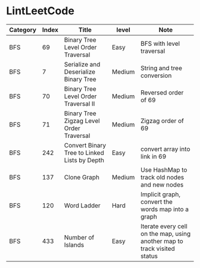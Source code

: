 # LintLeetCode

|Category | Index | Title | level |Note|
|---------|-------|-------|-------|----|
|BFS|69|Binary Tree Level Order Traversal|Easy|BFS with level traversal|
|BFS|7|Serialize and Deserialize Binary Tree|Medium|String and tree conversion|
|BFS|70|Binary Tree Level Order Traversal II|Medium|Reversed order of 69|
|BFS|71|Binary Tree Zigzag Level Order Traversal|Medium|Zigzag order of 69|
|BFS|242|Convert Binary Tree to Linked Lists by Depth|Easy|convert array into link in 69|
|BFS|137|Clone Graph|Medium|Use HashMap to track old nodes and new nodes|
|BFS|120|Word Ladder|Hard|Implicit graph, convert the words map into a graph|
|BFS|433|Number of Islands|Easy|Iterate every cell on the map, using another map to track visited status|

 
